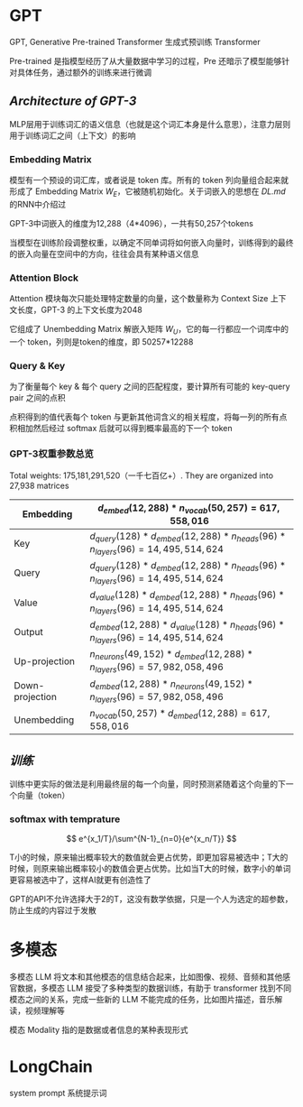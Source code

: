 # GPT

GPT, Generative Pre-trained Transformer 生成式预训练 Transformer

Pre-trained 是指模型经历了从大量数据中学习的过程，Pre 还暗示了模型能够针对具体任务，通过额外的训练来进行微调

## *Architecture of GPT-3*

MLP层用于训练词汇的语义信息（也就是这个词汇本身是什么意思），注意力层则用于训练词汇之间（上下文）的影响

### Embedding Matrix

模型有一个预设的词汇库，或者说是 token 库。所有的 token 列向量组合起来就形成了 Embedding Matrix $W_E$，它被随机初始化。关于词嵌入的思想在 *DL.md* 的RNN中介绍过

GPT-3中词嵌入的维度为12,288（4\*4096），一共有50,257个tokens

当模型在训练阶段调整权重，以确定不同单词将如何嵌入向量时，训练得到的最终的嵌入向量在空间中的方向，往往会具有某种语义信息

### Attention Block

Attention 模块每次只能处理特定数量的向量，这个数量称为 Context Size 上下文长度，GPT-3 的上下文长度为2048

它组成了 Unembedding Matrix 解嵌入矩阵 $W_U$，它的每一行都应一个词库中的一个 token，列则是token的维度，即 50257*12288

### Query & Key

为了衡量每个 key & 每个 query 之间的匹配程度，要计算所有可能的 key-query pair 之间的点积

点积得到的值代表每个 token 与更新其他词含义的相关程度，将每一列的所有点积相加然后经过 softmax 后就可以得到概率最高的下一个 token

### GPT-3权重参数总览



Total weights: 175,181,291,520（一千七百亿+）. They are organized into 27,938 matrices

| Embedding       | $d_{embed}(12,288)*n_{vocab}(50,257)=617,558,016$            |
| --------------- | ------------------------------------------------------------ |
| Key             | $d_{query}(128)*d_{embed}(12,288)*n_{heads}(96)*n_{layers}(96)=14,495,514,624$ |
| Query           | $d_{query}(128)*d_{embed}(12,288)*n_{heads}(96)*n_{layers}(96)=14,495,514,624$ |
| Value           | $d_{value}(128)*d_{embed}(12,288)*n_{heads}(96)*n_{layers}(96)=14,495,514,624$ |
| Output          | $d_{embed}(12,288)*d_{value}(128)*n_{heads}(96)*n_{layers}(96)=14,495,514,624$ |
| Up-projection   | $n_{neurons}(49,152)*d_{embed}(12,288)*n_{layers}(96)=57,982,058,496$ |
| Down-projection | $d_{embed}(12,288)*n_{neurons}(49,152)*n_{layers}(96)=57,982,058,496$ |
| Unembedding     | $n_{vocab}(50,257)*d_{embed}(12,288)=617,558,016$            |

## *训练*

训练中更实际的做法是利用最终层的每一个向量，同时预测紧随着这个向量的下一个向量（token）

### softmax with temprature

$$
e^{x_1/T}/\sum^{N-1}_{n=0}{e^{x_n/T}}
$$

T小的时候，原来输出概率较大的数值就会更占优势，即更加容易被选中；T大的时候，则原来输出概率较小的数值会更占优势。比如当T大的时候，数字小的单词更容易被选中了，这样AI就更有创造性了

GPT的API不允许选择大于2的T，这没有数学依据，只是一个人为选定的超参数，防止生成的内容过于发散

# 多模态

多模态 LLM 将文本和其他模态的信息结合起来，比如图像、视频、音频和其他感官数据，多模态 LLM 接受了多种类型的数据训练，有助于 transformer 找到不同模态之间的关系，完成一些新的 LLM 不能完成的任务，比如图片描述，音乐解读，视频理解等

模态 Modality 指的是数据或者信息的某种表现形式

# LongChain

system prompt 系统提示词